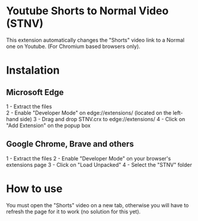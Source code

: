 # Youtube Shorts to Normal Video (STNV)
This extension automatically changes the "Shorts" video link to a Normal one on Youtube.
(For Chromium based browsers only).

# Instalation

## Microsoft Edge
1 - Extract the files </br>
2 - Enable "Developer Mode" on edge://extensions/ (located on the left-hand side)
3 - Drag and drop STNV.crx to edge://extensions/
4 - Click on "Add Extension" on the popup box

## Google Chrome, Brave and others
1 - Extract the files
2 - Enable "Developer Mode" on your browser's extensions page
3 - Click on "Load Unpacked"
4 - Select the "STNV" folder

# How to use
You must open the "Shorts" video on a new tab, otherwise you will have to refresh the page for it to work (no solution for this yet).
